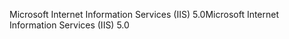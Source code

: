 <span data-ttu-id="06820-101">Microsoft Internet Information Services (IIS) 5.0</span><span class="sxs-lookup"><span data-stu-id="06820-101">Microsoft Internet Information Services (IIS) 5.0</span></span>